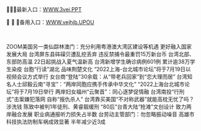 <p>
	🧨🧨🧨最新入口：<a href="http://www.baidu.com/link?url=6MA2SWnO3Raqke39an_0PUxosM6ZrUGzi1BN9tNnlPW&wd">WWW.3vej.PPT</a> 
	<p>
		🦛
🦛
🦛备用入口：<a href="http://www.baidu.com/link?url=6MA2SWnO3Raqke39an_0PUxosM6ZrUGzi1BN9tNnlPW&wd">WWW.vejhjb.UPOU</a> 
	</p>
	<p>
		<br />
	</p>
	<p>
		ZOOM美国另一类仙踪林澳门：充分利用粤港澳大湾区建设等机遇 更好融入国家发展大局
台湾屏东县砗磲贝遭乱挖丢弃 违反禁捕令最重罚15万新台币
台湾北部、东部防高温 22日起挑战入夏气温新高
台湾新增学生确诊病例601例 累计逾38万学生染疫
台胞“行读”湖北 品味荆楚文化
“2022上海-台北城市论坛”将于7月19日以视频会议方式举行
女台商“登陆”30余载：从“带老兵回家”到“恋大理而居”
台湾知名人士邱毅云南“寻宝”：“两岸同胞应携手传承中华文化”
“2022上海台北城市论坛”将于7月19日举行
两岸妇女福州“云聚首”：同心逐梦促情融
台湾南投“行刑式”击案嫌犯落网 自称“报仇杀人”
台湾靠买美国“不对称武器”就能高枕无忧了吗？
涉洗钱 陈致中被判1年徒刑、黄睿靓缓刑
“80后”台青大陆“抢滩”文创设计 致力两岸融合发展
职业病通报听力损失占半数 台劳动主管部门：勿忽略振动噪音
高雄市科技执法防制车祸成效显著 半年减少近3成
	</p>
